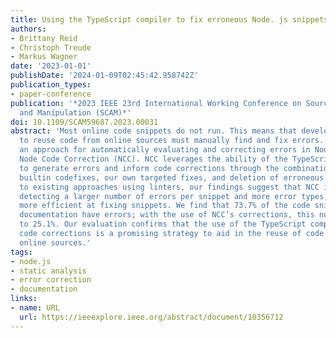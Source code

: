 ```yaml
---
title: Using the TypeScript compiler to fix erroneous Node. js snippets
authors:
- Brittany Reid
- Christoph Treude
- Markus Wagner
date: '2023-01-01'
publishDate: '2024-01-09T02:45:42.958742Z'
publication_types:
- paper-conference
publication: '*2023 IEEE 23rd International Working Conference on Source Code Analysis
  and Manipulation (SCAM)*'
doi: 10.1109/SCAM59687.2023.00031
abstract: 'Most online code snippets do not run. This means that developers looking
  to reuse code from online sources must manually find and fix errors. We present
  an approach for automatically evaluating and correcting errors in Node.js code snippets:
  Node Code Correction (NCC). NCC leverages the ability of the TypeScript compiler
  to generate errors and inform code corrections through the combination of TypeScript’s
  builtin codefixes, our own targeted fixes, and deletion of erroneous lines. Compared
  to existing approaches using linters, our findings suggest that NCC is capable of
  detecting a larger number of errors per snippet and more error types, and it is
  more efficient at fixing snippets. We find that 73.7% of the code snippets in NPM
  documentation have errors; with the use of NCC’s corrections, this number was reduced
  to 25.1%. Our evaluation confirms that the use of the TypeScript compiler to inform
  code corrections is a promising strategy to aid in the reuse of code snippets from
  online sources.'
tags:
- node.js
- static analysis
- error correction
- documentation
links:
- name: URL
  url: https://ieeexplore.ieee.org/abstract/document/10356712
---
```

